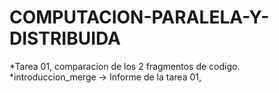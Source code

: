 # COMPUTACION-PARALELA-Y-DISTRIBUIDA
*Tarea 01, comparacion de los 2 fragmentos de codigo.
*introduccion_merge -> Informe de la tarea 01,
